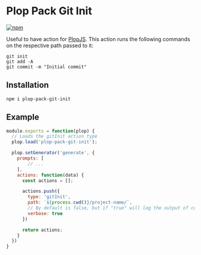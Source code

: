 # Plop Pack Git Init

[![npm](https://img.shields.io/npm/v/plop-pack-git-init.svg)](https://www.npmjs.com/package/plop-pack-git-init)

Useful to have action for [PlopJS](https://github.com/plopjs/plop). This action runs the following commands on the respective path passed to it:

```
git init
git add -A
git commit -m "Initial commit"
```

## Installation

```
npm i plop-pack-git-init
```

## Example

```javascript
module.exports = function(plop) {
  // Loads the gitInit action type
  plop.load('plop-pack-git-init');

  plop.setGenerator('generate', {
    prompts: [
        // ...
    ],
    actions: function(data) {
      const actions = [];

      actions.push({
        type: 'gitInit',
        path: `${process.cwd()}/project-name/`,
        // By default is false, but if "true" will log the output of commands
        verbose: true
      })

      return actions;
    }
  })
}
```
